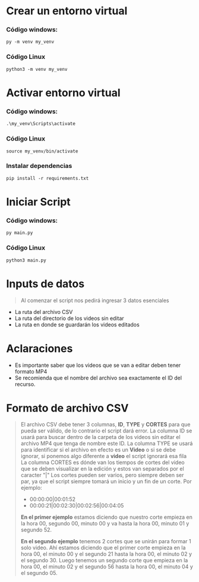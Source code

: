# Crear un entorno virtual

### Código windows:
`py -m venv my_venv`
### Código Linux
`python3 -m venv my_venv`

# Activar entorno virtual

### Código windows:
`.\my_venv\Scripts\activate`
### Código Linux
`source my_venv/bin/activate`

### Instalar dependencias
`pip install -r requirements.txt`

# Iniciar Script
### Código windows:
`py main.py`
### Código Linux
`python3 main.py`

# Inputs de datos
> Al comenzar el script nos pedirá ingresar 3 datos esenciales
- La ruta del archivo CSV
- La ruta del directorio de los videos sin editar
- La ruta en donde se guardarán los videos editados

# Aclaraciones
- Es importante saber que los videos que se van a editar deben tener formato MP4 
- Se recomienda que el nombre del archivo sea exactamente el ID del recurso.

# Formato de archivo CSV
> El archivo CSV debe tener 3 columnas, **ID**, **TYPE** y **CORTES** para que pueda ser válido, de lo contrario el script dará error.
> La columna ID se usará para buscar dentro de la carpeta de los videos sin editar el archivo MP4 que tenga de nombre este ID.
> La columna TYPE se usará para identificar si el archivo en efecto es un **Video** o si se debe ignorar, si ponemos algo diferente a **video** el script ignorará esa fila
> La columna CORTES es dónde van los tiempos de cortes del video que se deben visualizar en la edición y estos van separados por el caracter "|"
> Los cortes pueden ser varios, pero siempre deben ser par, ya que el script siempre tomará un inicio y un fin de un corte.
> Por ejemplo:  
> - 00:00:00|00:01:52
> - 00:00:21|00:02:30|00:02:56|00:04:05
> 
> **En el primer ejemplo** estamos diciendo que nuestro corte empieza en la hora 00, segundo 00, minuto 00 y va hasta la hora 00, minuto 01 y segundo 52.
> 
> **En el segundo ejemplo** tenemos 2 cortes que se unirán para formar 1 solo video. Ahí estamos diciendo que el primer corte empieza en la hora 00, el minuto 00 y el segundo 21
> hasta la hora 00, el minuto 02 y el segundo 30.
> Luego tenemos un segundo corte que empieza en la hora 00, el minuto 02 y el segundo 56 hasta la hora 00, el minuto 04 y el segundo 05.
